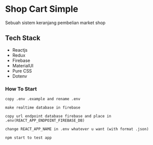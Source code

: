 # Shop Cart Simple

Sebuah sistem keranjang pembelian market shop

## Tech Stack

- Reactjs
- Redux
- Firebase
- MaterialUI
- Pure CSS
- Dotenv

### How To Start

`copy .env .example and rename .env`

`make realtime database in firebase`

`copy url endpoint database firebase and place in .env(REACT_APP_ENDPOINT_FIREBASE_DB)`

`change REACT_APP_NAME in .env whatever u want (with format .json)`

`npm start to test app`
